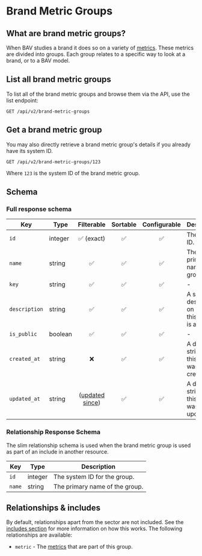 # Brand Metric Groups

## What are brand metric groups?

When BAV studies a brand it does so on a variety of [metrics](./metrics.md). These metrics are divided into groups. Each
group relates to a specific way to look at a brand, or to a BAV model.

## List all brand metric groups

To list all of the brand metric groups and browse them via the API, use the list endpoint:

```http request
GET /api/v2/brand-metric-groups
```

## Get a brand metric group

You may also directly retrieve a brand metric group's details if you already have its system ID.

```http request
GET /api/v2/brand-metric-groups/123
```

Where `123` is the system ID of the brand metric group.

## Schema

### Full response schema

| Key           | Type    |                Filterable                 |      Sortable      |    Configurable    | Description                                          |
|---------------|---------|:-----------------------------------------:|:------------------:|:------------------:|------------------------------------------------------|
| `id`          | integer |        :white_check_mark: (exact)         | :white_check_mark: | :white_check_mark: | The system ID.                                       |
| `name`        | string  |            :white_check_mark:             | :white_check_mark: | :white_check_mark: | The primary name of the group.                       |
| `key`         | string  |            :white_check_mark:             | :white_check_mark: | :white_check_mark: | -                                                    |
| `description` | string  |            :white_check_mark:             | :white_check_mark: | :white_check_mark: | A short description on what this group is about.     |
| `is_public`   | boolean |            :white_check_mark:             | :white_check_mark: | :white_check_mark: | -                                                    |                                                                                                                    |
| `created_at`  | string  |                    :x:                    | :white_check_mark: | :white_check_mark: | A datetime string when this brand was first created. |
| `updated_at`  | string  | ([updated since](../customizing/filters)) | :white_check_mark: | :white_check_mark: | A datetime string when this brand was last updated.  |

### Relationship Response Schema

The slim relationship schema is used when the brand metric group is used as part of an include in another resource.

| Key    | Type    | Description                    |
|--------|---------|--------------------------------|
| `id`   | integer | The system ID for the group.   |
| `name` | string  | The primary name of the group. |

## Relationships & includes

By default, relationships apart from the sector are not included. See
the [includes section](../customizing/includes) for more information on how this works. The following relationships
are available:

- `metric` - The [metrics](./metrics.md) that are part of this group.
